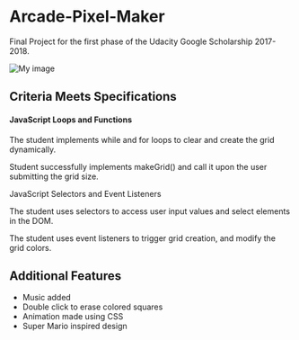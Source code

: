 # Arcade-Pixel-Maker
Final Project for the first phase of the Udacity Google Scholarship 2017-2018.

![My image](http://res.cloudinary.com/dikujrdbe/image/upload/v1513607128/Pac_Man_nwa3cm.png)


<h2>Criteria Meets Specifications</h2>

<h4>JavaScript Loops and Functions</h4>
	

The student implements while and for loops to clear and create the grid dynamically.

Student successfully implements makeGrid() and call it upon the user submitting the grid size.


JavaScript Selectors and Event Listeners
	

The student uses selectors to access user input values and select elements in the DOM.

The student uses event listeners to trigger grid creation, and modify the grid colors.

<h2>Additional Features</h2>
<ul>
	<li>Music added</li>
	<li>Double click to erase colored squares</li>
	<li>Animation made using CSS</li>
	<li>Super Mario inspired design</li>
	
</ul>

